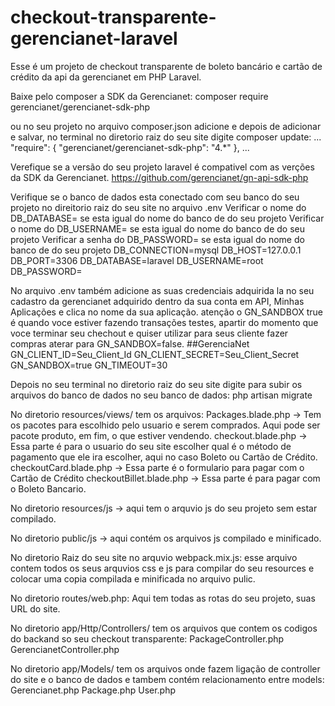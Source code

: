 # checkout-transparente-gerencianet-laravel
Esse é um projeto de checkout transparente de boleto bancário e cartão de crédito da api da gerencianet em PHP Laravel.

Baixe pelo composer a SDK da Gerencianet: composer require gerencianet/gerencianet-sdk-php

ou no seu projeto no arquivo composer.json adicione e depois de adicionar e salvar, no terminal no diretorio raiz do seu site digite composer update: ... "require": { "gerencianet/gerencianet-sdk-php": "4.*" }, ...

Verefique se a versão do seu projeto laravel é compativel com as verções da SDK da Gerencianet. https://github.com/gerencianet/gn-api-sdk-php

Verifique se o banco de dados esta conectado com seu banco do seu projeto no direitorio raiz do seu site no arquivo .env Verificar o nome do DB_DATABASE= se esta igual do nome do banco de do seu projeto Verificar o nome do DB_USERNAME= se esta igual do nome do banco de do seu projeto Verificar a senha do DB_PASSWORD= se esta igual do nome do banco de do seu projeto 
DB_CONNECTION=mysql 
DB_HOST=127.0.0.1 
DB_PORT=3306 
DB_DATABASE=laravel 
DB_USERNAME=root 
DB_PASSWORD=

No arquivo .env também adicione as suas credenciais adquirida la no seu cadastro da gerencianet adquirido dentro da sua conta em API, Minhas Aplicações e clica no nome da sua aplicação. atenção o GN_SANDBOX true é quando voce estiver fazendo transações testes, apartir do momento que voce terminar seu chechout e quiser utilizar para seus cliente fazer compras aterar para GN_SANDBOX=false.
##GerenciaNet
GN_CLIENT_ID=Seu_Client_Id
GN_CLIENT_SECRET=Seu_Client_Secret
GN_SANDBOX=true
GN_TIMEOUT=30

Depois no seu terminal no diretorio raiz do seu site digite para subir os arquivos do banco de dados no seu banco de dados: php artisan migrate

No diretorio resources/views/ tem os arquivos: 
Packages.blade.php -> Tem os pacotes para escolhido pelo usuario e serem comprados. Aqui pode ser pacote produto, em fim, o que estiver vendendo. 
checkout.blade.php -> Essa parte é para o usuario do seu site escolher qual é o método de pagamento que ele ira escolher, aqui no caso Boleto ou Cartão de Crédito. checkoutCard.blade.php -> Essa parte é o formulario para pagar com o Cartão de Crédito 
checkoutBillet.blade.php -> Essa parte é para pagar com o Boleto Bancario.

No diretorio resources/js -> aqui tem o arquvio js do seu projeto sem estar compilado.

No diretorio public/js -> aqui contém os arquivos js compilado e minificado.

No diretorio Raiz do seu site no arquvio webpack.mix.js: esse arquivo contem todos os seus arquvios css e js para compilar do seu resources e colocar uma copia compilada e minificada no arquivo pulic.

No diretorio routes/web.php: Aqui tem todas as rotas do seu projeto, suas URL do site.

No diretorio app/Http/Controllers/ tem os arquivos que contem os codigos do backand so seu checkout transparente: PackageController.php GerencianetController.php

No diretorio app/Models/ tem os arquivos onde fazem ligação de controller do site e o banco de dados e tambem contém relacionamento entre models: Gerencianet.php Package.php User.php

